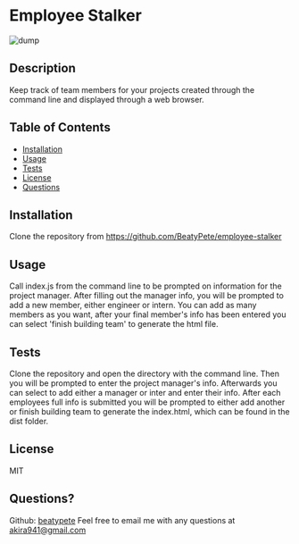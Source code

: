 
# Employee Stalker
![dump](https://img.shields.io/badge/License-MIT-green)

## Description 

Keep track of team members for your projects created through the command line and displayed through a web browser.

## Table of Contents


* [Installation](#installation)
* [Usage](#usage)
* [Tests](#tests)
* [License](#license)
* [Questions](#questions)


## Installation

Clone the repository from https://github.com/BeatyPete/employee-stalker

## Usage 

Call index.js from the command line to be prompted on information for the project manager. After filling out the manager info, you will be prompted to add a new member, either engineer or intern. You can add as many members as you want, after your final member's info has been entered you can select 'finish building team' to generate the html file.

## Tests

Clone the repository and open the directory with the command line. Then you will be prompted to enter the project manager's info. Afterwards you can select to add either a manager or inter and enter their info. After each employees full info is submitted you will be prompted to either add another or finish building team to generate the index.html, which can be found in the dist folder.

## License

MIT

## Questions?
Github: [beatypete](https://github.com/beatypete)
Feel free to email me with any questions at akira941@gmail.com
    